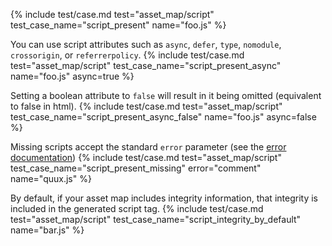 ---
---

{%
  include test/case.md
    test="asset_map/script"
    test_case_name="script_present"
    name="foo.js"
%}

You can use script attributes such as `async`, `defer`, `type`, `nomodule`, `crossorigin`, or `referrerpolicy`.
{%
  include test/case.md
    test="asset_map/script"
    test_case_name="script_present_async"
    name="foo.js"
    async=true
%}

Setting a boolean attribute to `false` will result in it being omitted (equivalent to false in html).
{%
  include test/case.md
    test="asset_map/script"
    test_case_name="script_present_async_false"
    name="foo.js"
    async=false
%}

Missing scripts accept the standard `error` parameter (see the [error documentation](#docs-error))
{%
  include test/case.md
    test="asset_map/script"
    test_case_name="script_present_missing"
    error="comment"
    name="quux.js"
%}

By default, if your asset map includes integrity information, that integrity is included in the generated script tag.
{%
  include test/case.md
    test="asset_map/script"
    test_case_name="script_integrity_by_default"
    name="bar.js"
%}
